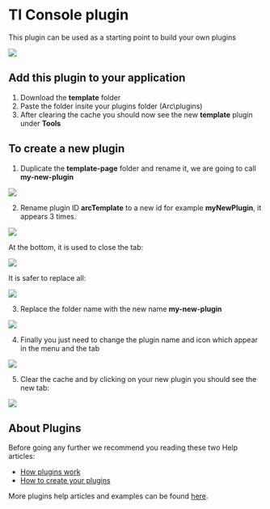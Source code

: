 # TI Console plugin
This plugin can be used as a starting point to build your own plugins

<img src="https://s3-ap-southeast-2.amazonaws.com/downloads.cubewise.com/web_assets/arc-pulgins/Template+screenshot.png" />

## Add this plugin to your application
1. Download the **template** folder
2. Paste the folder insite your plugins folder (Arc\plugins)
3. After clearing the cache you should now see the new **template** plugin under **Tools**

## To create a new plugin
1. Duplicate the **template-page** folder and rename it, we are going to call **my-new-plugin**

<img src="https://s3-ap-southeast-2.amazonaws.com/downloads.cubewise.com/web_assets/arc-pulgins/create-a-new-plugin1.png" />

2. Rename plugin ID **arcTemplate** to a new id for example **myNewPlugin**, it appears 3 times.

<img src="https://s3-ap-southeast-2.amazonaws.com/downloads.cubewise.com/web_assets/arc-pulgins/create-a-new-plugin2.png" />

At the bottom, it is used to close the tab:

<img src="https://s3-ap-southeast-2.amazonaws.com/downloads.cubewise.com/web_assets/arc-pulgins/create-a-new-plugin3.png" />

It is safer to replace all:

<img src="https://s3-ap-southeast-2.amazonaws.com/downloads.cubewise.com/web_assets/arc-pulgins/create-a-new-plugin4.png" />

3. Replace the folder name with the new name **my-new-plugin**

<img src="https://s3-ap-southeast-2.amazonaws.com/downloads.cubewise.com/web_assets/arc-pulgins/arc-template-folder.png" />

4. Finally you just need to change the plugin name and icon which appear in the menu and the tab

<img src="https://s3-ap-southeast-2.amazonaws.com/downloads.cubewise.com/web_assets/arc-pulgins/arc+template+title.png" />

5. Clear the cache and by clicking on your new plugin you should see the new tab:

<img src="https://s3-ap-southeast-2.amazonaws.com/downloads.cubewise.com/web_assets/arc-pulgins/create-a-new-plugin7.png" />


## About Plugins
Before going any further we recommend you reading these two Help articles:
* [How plugins work](https://code.cubewise.com/arc-docs/how-plugins-work)
* [How to create your plugins](https://code.cubewise.com/arc-docs/how-to-create-your-plugins)

More plugins help articles and examples can be found [here](https://code.cubewise.com/arc-plugins).
